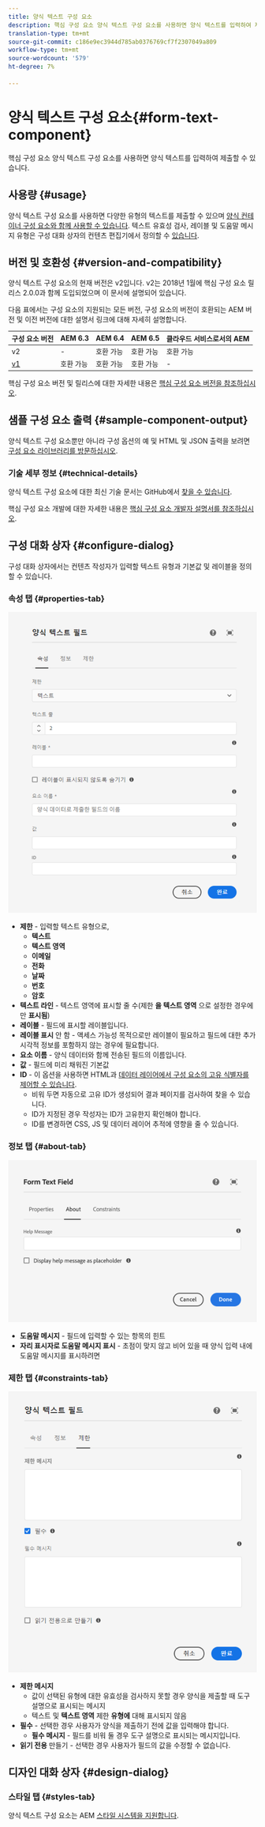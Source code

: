 ```yaml
---
title: 양식 텍스트 구성 요소
description: 핵심 구성 요소 양식 텍스트 구성 요소를 사용하면 양식 텍스트를 입력하여 제출할 수 있습니다.
translation-type: tm+mt
source-git-commit: c186e9ec3944d785ab0376769cf7f2307049a809
workflow-type: tm+mt
source-wordcount: '579'
ht-degree: 7%

---
```



# 양식 텍스트 구성 요소{#form-text-component}

핵심 구성 요소 양식 텍스트 구성 요소를 사용하면 양식 텍스트를 입력하여 제출할 수 있습니다.

## 사용량 {#usage}

양식 텍스트 구성 요소를 사용하면 다양한 유형의 텍스트를 제출할 수 있으며 [양식 컨테이너 구성 요소와 함께 사용할 수 있습니다](form-container.md). 텍스트 유효성 검사, 레이블 및 도움말 메시지 유형은 구성 대화 상자의 컨텐츠 편집기에서 정의할 수 [있습니다](#configure-dialog).

## 버전 및 호환성 {#version-and-compatibility}

양식 텍스트 구성 요소의 현재 버전은 v2입니다. v2는 2018년 1월에 핵심 구성 요소 릴리스 2.0.0과 함께 도입되었으며 이 문서에 설명되어 있습니다.

다음 표에서는 구성 요소의 지원되는 모든 버전, 구성 요소의 버전이 호환되는 AEM 버전 및 이전 버전에 대한 설명서 링크에 대해 자세히 설명합니다.

| 구성 요소 버전 | AEM 6.3 | AEM 6.4 | AEM 6.5 | 클라우드 서비스로서의 AEM |
|--- |--- |--- |--- |---|
| v2 | - | 호환 가능 | 호환 가능 | 호환 가능 |
| [v1](/help/components/v1/form-text-v1.md) | 호환 가능 | 호환 가능 | 호환 가능 | - |

핵심 구성 요소 버전 및 릴리스에 대한 자세한 내용은 [핵심 구성 요소 버전을 참조하십시오](/help/versions.md).

## 샘플 구성 요소 출력 {#sample-component-output}

양식 텍스트 구성 요소뿐만 아니라 구성 옵션의 예 및 HTML 및 JSON 출력을 보려면 [구성 요소 라이브러리를 방문하십시오](https://adobe.com/go/aem_cmp_library_form_text).

### 기술 세부 정보 {#technical-details}

양식 텍스트 구성 요소에 대한 최신 기술 문서는 GitHub에서 [찾을 수 있습니다](https://adobe.com/go/aem_cmp_tech_form_text_v2).

핵심 구성 요소 개발에 대한 자세한 내용은 [핵심 구성 요소 개발자 설명서를 참조하십시오](/help/developing/overview.md).

## 구성 대화 상자 {#configure-dialog}

구성 대화 상자에서는 컨텐츠 작성자가 입력할 텍스트 유형과 기본값 및 레이블을 정의할 수 있습니다.

### 속성 탭 {#properties-tab}

![속성 탭](/help/assets/form-text-edit-properties.png)

* **제한** - 입력할 텍스트 유형으로,
   * **텍스트**
   * **텍스트 영역**
   * **이메일**
   * **전화**
   * **날짜**
   * **번호**
   * **암호**
* **텍스트 라인** - 텍스트 영역에 표시할 줄 수(제한 **을 텍스트 영역** 으로 설정한 경우에만 **표시됨**)
* **레이블** - 필드에 표시할 레이블입니다.
* **레이블 표시** 안 함 - 액세스 가능성 목적으로만 레이블이 필요하고 필드에 대한 추가 시각적 정보를 포함하지 않는 경우에 필요합니다.
* **요소 이름** - 양식 데이터와 함께 전송된 필드의 이름입니다.
* **값** - 필드에 미리 채워진 기본값
* **ID** - 이 옵션을 사용하면 HTML과 [데이터 레이어에서 구성 요소의 고유 식별자를 제어할 수 있습니다](/help/developing/data-layer/overview.md).
   * 비워 두면 자동으로 고유 ID가 생성되어 결과 페이지를 검사하여 찾을 수 있습니다.
   * ID가 지정된 경우 작성자는 ID가 고유한지 확인해야 합니다.
   * ID를 변경하면 CSS, JS 및 데이터 레이어 추적에 영향을 줄 수 있습니다.

### 정보 탭 {#about-tab}

![정보 탭](/help/assets/form-text-edit-about.png)

* **도움말 메시지** - 필드에 입력할 수 있는 항목의 힌트
* **자리 표시자로 도움말 메시지 표시** - 초점이 맞지 않고 비어 있을 때 양식 입력 내에 도움말 메시지를 표시하려면

### 제한 탭 {#constraints-tab}

![제한 탭](/help/assets/form-text-edit-constraints.png)

* **제한 메시지**
   * 값이 선택된 유형에 대한 유효성을 검사하지 못할 경우 양식을 제출할 때 도구 설명으로 표시되는 메시지
   * 텍스트 및 **텍스트 영역** 제한 **유형에** 대해 표시되지 않음
* **필수** - 선택한 경우 사용자가 양식을 제출하기 전에 값을 입력해야 합니다.
   * **필수 메시지** - 필드를 비워 둘 경우 도구 설명으로 표시되는 메시지입니다.
* **읽기 전용** 만들기 - 선택한 경우 사용자가 필드의 값을 수정할 수 없습니다.

## 디자인 대화 상자 {#design-dialog}

### 스타일 탭 {#styles-tab}

양식 텍스트 구성 요소는 AEM [스타일 시스템을 지원합니다](/help/get-started/authoring.md#component-styling).
